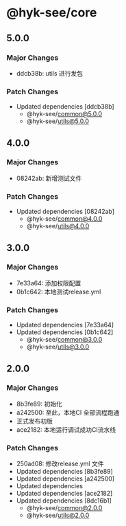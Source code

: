 # @hyk-see/core

## 5.0.0

### Major Changes

- ddcb38b: utils 进行发包

### Patch Changes

- Updated dependencies [ddcb38b]
  - @hyk-see/common@5.0.0
  - @hyk-see/utils@5.0.0

## 4.0.0

### Major Changes

- 08242ab: 新增测试文件

### Patch Changes

- Updated dependencies [08242ab]
  - @hyk-see/common@4.0.0
  - @hyk-see/utils@4.0.0

## 3.0.0

### Major Changes

- 7e33a64: 添加权限配置
- 0b1c642: 本地测试release.yml

### Patch Changes

- Updated dependencies [7e33a64]
- Updated dependencies [0b1c642]
  - @hyk-see/common@3.0.0
  - @hyk-see/utils@3.0.0

## 2.0.0

### Major Changes

- 8b3fe89: 初始化
- a242500: 至此，本地CI 全部流程跑通
- 正式发布初版
- ace2182: 本地运行调试成功CI流水线

### Patch Changes

- 250ad08: 修改release.yml 文件
- Updated dependencies [8b3fe89]
- Updated dependencies [a242500]
- Updated dependencies
- Updated dependencies [ace2182]
- Updated dependencies [8dc16b1]
  - @hyk-see/common@2.0.0
  - @hyk-see/utils@2.0.0
